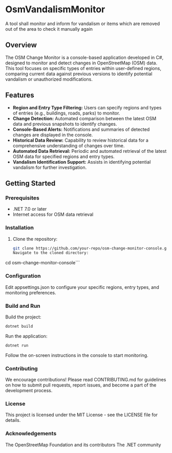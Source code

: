 # OsmVandalismMonitor
A tool shall monitor and inform for vandalism or items which are removed out of the area to check it manually again

## Overview

The OSM Change Monitor is a console-based application developed in C#, designed to monitor and detect changes in OpenStreetMap (OSM) data. This tool focuses on specific types of entries within user-defined regions, comparing current data against previous versions to identify potential vandalism or unauthorized modifications.

## Features

- **Region and Entry Type Filtering:** Users can specify regions and types of entries (e.g., buildings, roads, parks) to monitor.
- **Change Detection:** Automated comparison between the latest OSM data and previous snapshots to identify changes.
- **Console-Based Alerts:** Notifications and summaries of detected changes are displayed in the console.
- **Historical Data Review:** Capability to review historical data for a comprehensive understanding of changes over time.
- **Automated Data Retrieval:** Periodic and automated retrieval of the latest OSM data for specified regions and entry types.
- **Vandalism Identification Support:** Assists in identifying potential vandalism for further investigation.

## Getting Started

### Prerequisites

- .NET 7.0 or later
- Internet access for OSM data retrieval

### Installation

1. Clone the repository:
   ```bash
   git clone https://github.com/your-repo/osm-change-monitor-console.git
   Navigate to the cloned directory:
  cd osm-change-monitor-console```

### Configuration
Edit appsettings.json to configure your specific regions, entry types, and monitoring preferences.

### Build and Run
Build the project:

```bash
dotnet build
```
Run the application:
```bash
dotnet run
```
Follow the on-screen instructions in the console to start monitoring.


### Contributing
We encourage contributions! Please read CONTRIBUTING.md for guidelines on how to submit pull requests, report issues, and become a part of the development process.

### License
This project is licensed under the MIT License - see the LICENSE file for details.

### Acknowledgements
The OpenStreetMap Foundation and its contributors
The .NET community
